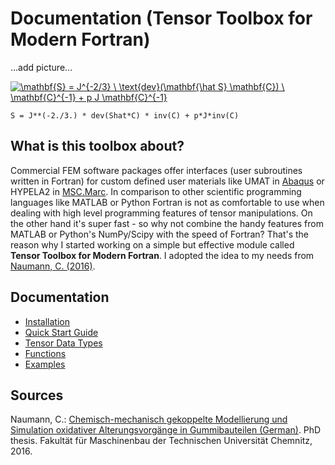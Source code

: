# Documentation (Tensor Toolbox for Modern Fortran)

...add picture...

<a href="https://www.codecogs.com/eqnedit.php?latex=\mathbf{S}&space;=&space;J^{-2/3}&space;\&space;\text{dev}(\mathbf{\hat&space;S}&space;\mathbf{C})&space;\&space;\mathbf{C}^{-1}&space;&plus;&space;p&space;J&space;\mathbf{C}^{-1}" target="_blank"><img src="https://latex.codecogs.com/gif.latex?\mathbf{S}&space;=&space;J^{-2/3}&space;\&space;\text{dev}(\mathbf{\hat&space;S}&space;\mathbf{C})&space;\&space;\mathbf{C}^{-1}&space;&plus;&space;p&space;J&space;\mathbf{C}^{-1}" title="\mathbf{S} = J^{-2/3} \ \text{dev}(\mathbf{\hat S} \mathbf{C}) \ \mathbf{C}^{-1} + p J \mathbf{C}^{-1}" /></a>

```
S = J**(-2./3.) * dev(Shat*C) * inv(C) + p*J*inv(C)
```

## What is this toolbox about?

Commercial FEM software packages offer interfaces (user subroutines written in Fortran) for custom defined user materials like UMAT in [Abaqus](https://www.3ds.com/products-services/simulia/products/abaqus/) or HYPELA2 in [MSC.Marc](http://www.mscsoftware.com/product/marc). In comparison to other scientific programming languages like MATLAB or Python Fortran is not as comfortable to use when dealing with high level programming features of tensor manipulations. On the other hand it's super fast - so why not combine the handy features from MATLAB or Python's NumPy/Scipy with the speed of Fortran? That's the reason why I started working on a simple but effective module called **Tensor Toolbox for Modern Fortran**. I adopted the idea to my needs from [Naumann, C. (2016)](http://nbn-resolving.de/urn:nbn:de:bsz:ch1-qucosa-222075).

## Documentation
- [Installation](Installation)
- [Quick Start Guide](QuickStartGuide)
- [Tensor Data Types](tensordatatypes.md)
- [Functions](functions.md)
- [Examples](Examples)

## Sources
Naumann, C.: [Chemisch-mechanisch gekoppelte Modellierung und Simulation oxidativer Alterungsvorgänge in Gummibauteilen (German)](http://nbn-resolving.de/urn:nbn:de:bsz:ch1-qucosa-222075). PhD thesis. Fakultät für Maschinenbau der Technischen Universität Chemnitz, 2016.
